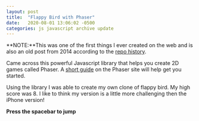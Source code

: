 ```yaml
---
layout: post
title:  "Flappy Bird with Phaser"
date:   2020-08-01 13:06:02 -0500
categories: js javascript archive update
---
```


**NOTE:**This was one of the first things I ever created on the web and is also an old post from 2014 according to the [repo history](https://github.com/cartothemax/snakejs/tree/master).

Came across this powerful Javascript library that helps you create 2D games called Phaser. A [short guide](https://phaser.io/tutorials/making-your-first-phaser-game) on the Phaser site will help get you started.

Using the library I was able to create my own clone of flappy bird. My high score was 8. I like to think my version is a little more challenging then the iPhone version!

**Press the spacebar to jump**

<script type="text/javascript" src="../../../../../../phaser.min.js"></script>
<script type="text/javascript" src="../../../../../../flappybird.js"></script>
<div id="gameDiv"> </div>
